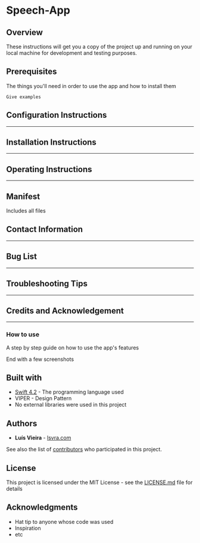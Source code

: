 # Speech-App



## Overview

These instructions will get you a copy of the project up and running on your local machine for development and testing purposes.

## Prerequisites

The things you'll need in order to use the app and how to install them

```
Give examples
```
## Configuration Instructions


---------

## Installation Instructions


------------

## Operating Instructions



---------------
## Manifest

Includes all files



## Contact Information




--------------

## Bug List





----------------

## Troubleshooting Tips




--------------------

## Credits and Acknowledgement






-----------

### How to use

A step by step guide on how to use the app's features

End with a few screenshots

## Built with

* [Swift 4.2](https://developer.apple.com/swift/) - The programming language used
* VIPER - Design Pattern
* No external libraries were used in this project

## Authors

* **Luís Vieira** - [lsvra.com](https://lsvra.com)

See also the list of [contributors](https://github.com/your/project/contributors) who participated in this project.

## License

This project is licensed under the MIT License - see the [LICENSE.md](LICENSE.md) file for details

## Acknowledgments

* Hat tip to anyone whose code was used
* Inspiration
* etc
